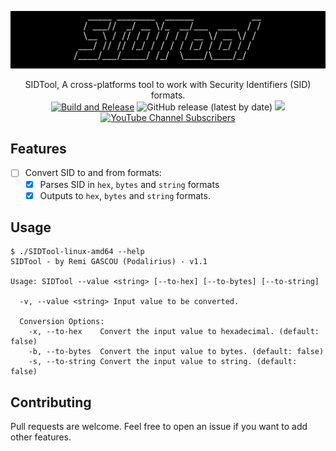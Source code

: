 ![](./.github/banner.png)

<p align="center">
    SIDTool, A cross-platforms tool to work with Security Identifiers (SID) formats.
    <br>
    <a href="https://github.com/p0dalirius/SIDTool/actions/workflows/release.yaml" title="Build"><img alt="Build and Release" src="https://github.com/p0dalirius/SIDTool/actions/workflows/release.yaml/badge.svg"></a>
    <img alt="GitHub release (latest by date)" src="https://img.shields.io/github/v/release/p0dalirius/SIDTool">
    <a href="https://twitter.com/intent/follow?screen_name=podalirius_" title="Follow"><img src="https://img.shields.io/twitter/follow/podalirius_?label=Podalirius&style=social"></a>
    <a href="https://www.youtube.com/c/Podalirius_?sub_confirmation=1" title="Subscribe"><img alt="YouTube Channel Subscribers" src="https://img.shields.io/youtube/channel/subscribers/UCF_x5O7CSfr82AfNVTKOv_A?style=social"></a>
    <br>
</p>

## Features

- [ ] Convert SID to and from formats:
   - [x] Parses SID in `hex`, `bytes` and `string` formats
   - [x] Outputs to `hex`, `bytes` and `string` formats.

## Usage

```              
$ ./SIDTool-linux-amd64 --help
SIDTool - by Remi GASCOU (Podalirius) - v1.1

Usage: SIDTool --value <string> [--to-hex] [--to-bytes] [--to-string]

  -v, --value <string> Input value to be converted.

  Conversion Options:
    -x, --to-hex    Convert the input value to hexadecimal. (default: false)
    -b, --to-bytes  Convert the input value to bytes. (default: false)
    -s, --to-string Convert the input value to string. (default: false)
```

## Contributing

Pull requests are welcome. Feel free to open an issue if you want to add other features.
